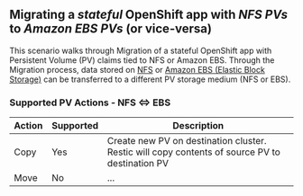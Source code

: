 ## Migrating a *stateful* OpenShift app with *NFS PVs* to *Amazon EBS PVs* (or vice-versa)

This scenario walks through Migration of a stateful OpenShift app with Persistent Volume (PV) claims tied to NFS or Amazon EBS. Through the Migration process, data stored on [NFS](https://en.wikipedia.org/wiki/Network_File_System) or [Amazon EBS (Elastic Block Storage)](https://aws.amazon.com/ebs/) can be transferred to a different PV storage medium (NFS or EBS). 


### Supported PV Actions - NFS <=> EBS

| Action | Supported | Description |
|-----------|------------|-------------|
| Copy | Yes | Create new PV on destination cluster. Restic will copy contents of source PV to destination PV |
| Move | No  | ... |

